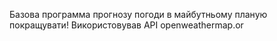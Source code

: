 Базова программа прогнозу погоди в майбутньому планую покращувати! Використовував API openweathermap.or 
